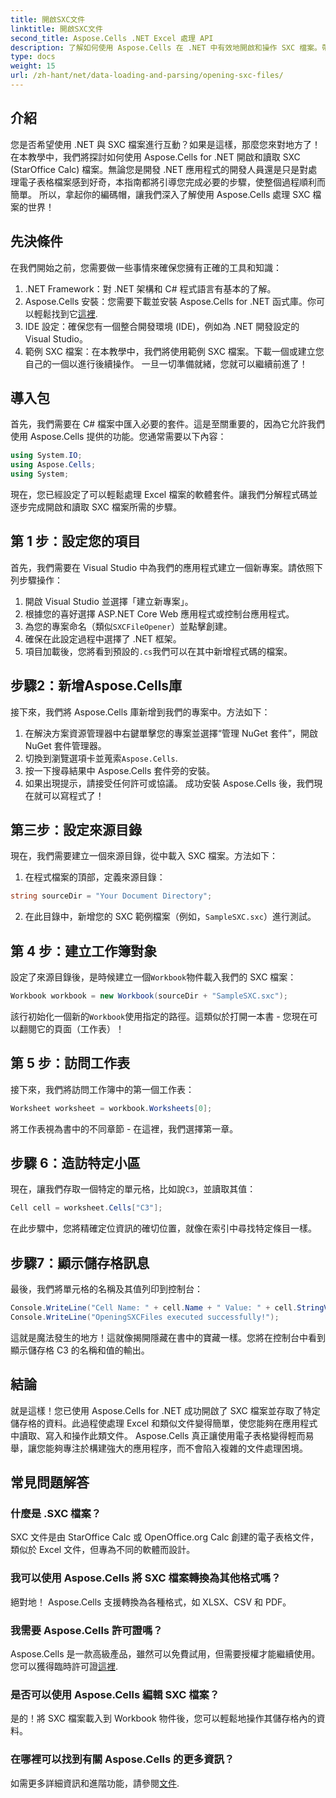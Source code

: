 ```yaml
---
title: 開啟SXC文件
linktitle: 開啟SXC文件
second_title: Aspose.Cells .NET Excel 處理 API
description: 了解如何使用 Aspose.Cells 在 .NET 中有效地開啟和操作 SXC 檔案。帶有程式碼範例的分步教程。
type: docs
weight: 15
url: /zh-hant/net/data-loading-and-parsing/opening-sxc-files/
---
```

## 介紹
您是否希望使用 .NET 與 SXC 檔案進行互動？如果是這樣，那麼您來對地方了！在本教學中，我們將探討如何使用 Aspose.Cells for .NET 開啟和讀取 SXC (StarOffice Calc) 檔案。無論您是開發 .NET 應用程式的開發人員還是只是對處理電子表格檔案感到好奇，本指南都將引導您完成必要的步驟，使整個過程順利而簡單。 
所以，拿起你的編碼帽，讓我們深入了解使用 Aspose.Cells 處理 SXC 檔案的世界！
## 先決條件
在我們開始之前，您需要做一些事情來確保您擁有正確的工具和知識：
1. .NET Framework：對 .NET 架構和 C# 程式語言有基本的了解。
2.  Aspose.Cells 安裝：您需要下載並安裝 Aspose.Cells for .NET 函式庫。你可以輕鬆找到它[這裡](https://releases.aspose.com/cells/net/).
3. IDE 設定：確保您有一個整合開發環境 (IDE)，例如為 .NET 開發設定的 Visual Studio。
4. 範例 SXC 檔案：在本教學中，我們將使用範例 SXC 檔案。下載一個或建立您自己的一個以進行後續操作。
一旦一切準備就緒，您就可以繼續前進了！
## 導入包
首先，我們需要在 C# 檔案中匯入必要的套件。這是至關重要的，因為它允許我們使用 Aspose.Cells 提供的功能。您通常需要以下內容：
```csharp
using System.IO;
using Aspose.Cells;
using System;
```
現在，您已經設定了可以輕鬆處理 Excel 檔案的軟體套件。讓我們分解程式碼並逐步完成開啟和讀取 SXC 檔案所需的步驟。

## 第 1 步：設定您的項目
首先，我們需要在 Visual Studio 中為我們的應用程式建立一個新專案。請依照下列步驟操作：
1. 開啟 Visual Studio 並選擇「建立新專案」。
2. 根據您的喜好選擇 ASP.NET Core Web 應用程式或控制台應用程式。
3. 為您的專案命名（類似`SXCFileOpener`）並點擊創建。
4. 確保在此設定過程中選擇了 .NET 框架。
5. 項目加載後，您將看到預設的`.cs`我們可以在其中新增程式碼的檔案。
## 步驟2：新增Aspose.Cells庫
接下來，我們將 Aspose.Cells 庫新增到我們的專案中。方法如下：
1. 在解決方案資源管理器中右鍵單擊您的專案並選擇“管理 NuGet 套件”，開啟 NuGet 套件管理器。
2. 切換到瀏覽選項卡並蒐索`Aspose.Cells`.
3. 按一下搜尋結果中 Aspose.Cells 套件旁的安裝。
4. 如果出現提示，請接受任何許可或協議。
成功安裝 Aspose.Cells 後，我們現在就可以寫程式了！
## 第三步：設定來源目錄
現在，我們需要建立一個來源目錄，從中載入 SXC 檔案。方法如下：
1. 在程式檔案的頂部，定義來源目錄：
```csharp
string sourceDir = "Your Document Directory";
```
2. 在此目錄中，新增您的 SXC 範例檔案（例如，`SampleSXC.sxc`）進行測試。
## 第 4 步：建立工作簿對象
設定了來源目錄後，是時候建立一個`Workbook`物件載入我們的 SXC 檔案：
```csharp
Workbook workbook = new Workbook(sourceDir + "SampleSXC.sxc");
```
該行初始化一個新的`Workbook`使用指定的路徑。這類似於打開一本書 - 您現在可以翻閱它的頁面（工作表）！
## 第 5 步：訪問工作表
接下來，我們將訪問工作簿中的第一個工作表：
```csharp
Worksheet worksheet = workbook.Worksheets[0];
```
將工作表視為書中的不同章節 - 在這裡，我們選擇第一章。
## 步驟 6：造訪特定小區
現在，讓我們存取一個特定的單元格，比如說`C3`，並讀取其值：
```csharp
Cell cell = worksheet.Cells["C3"];
```
在此步驟中，您將精確定位資訊的確切位置，就像在索引中尋找特定條目一樣。 
## 步驟7：顯示儲存格訊息
最後，我們將單元格的名稱及其值列印到控制台：
```csharp
Console.WriteLine("Cell Name: " + cell.Name + " Value: " + cell.StringValue);
Console.WriteLine("OpeningSXCFiles executed successfully!");
```
這就是魔法發生的地方！這就像揭開隱藏在書中的寶藏一樣。您將在控制台中看到顯示儲存格 C3 的名稱和值的輸出。

## 結論
就是這樣！您已使用 Aspose.Cells for .NET 成功開啟了 SXC 檔案並存取了特定儲存格的資料。此過程使處理 Excel 和類似文件變得簡單，使您能夠在應用程式中讀取、寫入和操作此類文件。 
Aspose.Cells 真正讓使用電子表格變得輕而易舉，讓您能夠專注於構建強大的應用程序，而不會陷入複雜的文件處理困境。
## 常見問題解答
### 什麼是 .SXC 檔案？
SXC 文件是由 StarOffice Calc 或 OpenOffice.org Calc 創建的電子表格文件，類似於 Excel 文件，但專為不同的軟體而設計。
### 我可以使用 Aspose.Cells 將 SXC 檔案轉換為其他格式嗎？
絕對地！ Aspose.Cells 支援轉換為各種格式，如 XLSX、CSV 和 PDF。
### 我需要 Aspose.Cells 許可證嗎？
 Aspose.Cells 是一款高級產品，雖然可以免費試用，但需要授權才能繼續使用。您可以獲得臨時許可證[這裡](https://purchase.aspose.com/temporary-license/).
### 是否可以使用 Aspose.Cells 編輯 SXC 檔案？
是的！將 SXC 檔案載入到 Workbook 物件後，您可以輕鬆地操作其儲存格內的資料。
### 在哪裡可以找到有關 Aspose.Cells 的更多資訊？
如需更多詳細資訊和進階功能，請參閱[文件](https://reference.aspose.com/cells/net/).